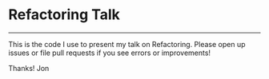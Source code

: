 # Refactoring Talk
---

This is the code I use to present my talk on Refactoring.
Please open up issues or file pull requests if you see errors or improvements!

Thanks!
Jon
